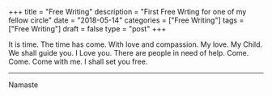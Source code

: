 +++
title = "Free Writing"
description = "First Free Wrting for one of my fellow circle"
date = "2018-05-14"
categories = ["Free Writing"]
tags = ["Free Writing"]
draft = false
type = "post"
+++

It is time. The time has come. With love and compassion. My love. My Child. We shall guide you. I Love you. There are people in need of help. Come. Come. Come with me. I shall set you free.

---
Namaste